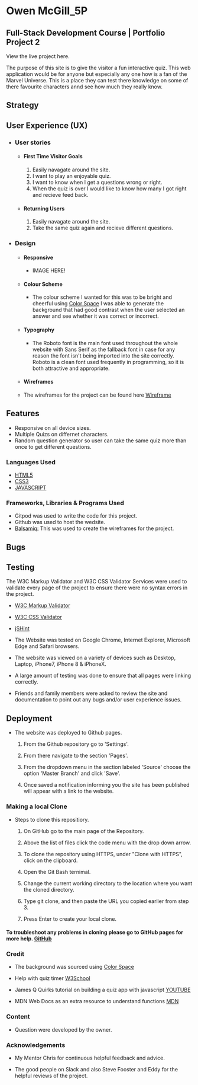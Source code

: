 # Owen McGill_5P

## Full-Stack Development Course | Portfolio Project 2

View the live project here.

The purpose of this site is to give the visitor a fun interactive quiz. This web application would be for anyone but especially any one how is a fan of the Marvel Universe. This is a place they can test there knowledge on some of there favourite characters annd see how much they really know. 

## Strategy



## User Experience (UX)

-   ### User stories

    -   #### First Time Visitor Goals

        1. Easily navagate around the site.
        2. I want to play an enjoyable quiz.
        3. I want to know when I get a questions wrong or right.
        4. When the quiz is over I would like to know how many I got right and recieve feed back.        

    -   #### Returning Users

        1. Easily navagate around the site.
        2. Take the same quiz again and recieve different questions.


-  ### Design

     -  #### Responsive
          - IMAGE HERE!


    -   #### Colour Scheme
         - The colour scheme I wanted for this was to be bright and cheerful using [Color Space](https://mycolor.space/gradient?ori=to+right&hex=%23FF000F&hex2=%230026FF&sub=1) I was able to generate the background that had good contrast when the user selected an answer and see whether it was correct or incorrect.  

    -   #### Typography
        -   The Roboto font is the main font used throughout the whole website with Sans Serif as the fallback font in case for any reason the font isn't being imported into the site correctly. Roboto is a clean font used frequently in programming, so it is both attractive and appropriate.
    
    -    #### Wireframes

    - The wireframes for the project can be found here [Wireframe](/workspace/p2-marvel-quiz/assets/wireframes)


## Features

-   Responsive on all device sizes.
-   Multiple Quizs on differnet characters.
-   Random question generator so user can take the same quiz more than once to get different questions.



### Languages Used

-   [HTML5](https://en.wikipedia.org/wiki/HTML5)
-   [CSS3](https://en.wikipedia.org/wiki/Cascading_Style_Sheets)
-   [JAVASCRIPT](https://en.wikipedia.org/wiki/JavaScript)

### Frameworks, Libraries & Programs Used

 - Gitpod was used to write the code for this project.
 - Github was used to host the wedsite.
 - [Balsamiq:](https://balsamiq.com/) This was used to create the wireframes for the project.
   
## Bugs

## Testing

The W3C Markup Validator and W3C CSS Validator Services were used to validate every page of the project to ensure there were no syntax errors in the project.

-   [W3C Markup Validator](https://jigsaw.w3.org/css-validator/#validate_by_input) 
-   [W3C CSS Validator](https://jigsaw.w3.org/css-validator/#validate_by_input) 
-   [jSHint](https://jshint.com/)

-   The Website was tested on Google Chrome, Internet Explorer, Microsoft Edge and Safari browsers.
-   The website was viewed on a variety of devices such as Desktop, Laptop, iPhone7, iPhone 8 & iPhoneX.
-   A large amount of testing was done to ensure that all pages were linking correctly.
-   Friends and family members were asked to review the site and documentation to point out any bugs and/or user     experience issues.


## Deployment

-    The website was deployed to Github pages.

      1. From the Github repository go to 'Settings'.

      2. From there navigate to the section 'Pages'.

      3. From the dropdown menu in the section labeled 'Source' choose the option 'Master Branch' and click 'Save'.

      4. Once saved a notification informing you the site has been published will appear with a link to the website.

### Making a local Clone

-    Steps to clone this repositiory.

       1. On GitHub go to the main page of the Repository.

       2. Above the list of files click the code menu with the drop down arrow.

       3. To clone the repository using HTTPS, under "Clone with HTTPS", click on the clipboard.

       4. Open the Git Bash ternimal.

       5. Change the current working directory to the location where you want the cloned directory.

       6. Type git clone, and then paste the URL you copied earlier from step 3.

       7. Press Enter to create your local clone.



####    To troubleshoot any problems in cloning please go to GitHub pages for more help. [GitHub](https://docs.github.com/en/github/creating-cloning-and-archiving-repositories/cloning-a-repository-from-github/cloning-a-repository#troubleshooting-cloning-errors)


### Credit

-  The background was sourced using [Color Space](https://mycolor.space/gradient?ori=to+bottom&hex=%230C47A0&hex2=%2389B91D&sub=1) 

- Help with quiz timer [W3School](https://www.w3schools.com/js/js_timing.asp)

- James Q Quirks tutorial on building a quiz app with javascript [YOUTUBE](https://www.youtube.com/channel/UC-T8W79DN6PBnzomelvqJYw)

- MDN Web Docs as an extra resource to understand functions [MDN](https://developer.mozilla.org/en-US/docs/Web/JavaScript/Guide/Functions)

### Content

-   Question were developed by the owner.

### Acknowledgements

-   My Mentor Chris for continuous helpful feedback and advice.

-   The good people on Slack and also Steve Fooster and Eddy for the helpful reviews of the project.


